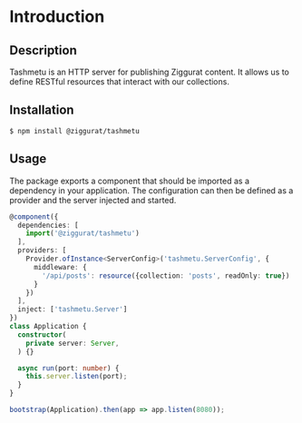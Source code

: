 # Introduction

## Description <a id="description"></a>

Tashmetu is an HTTP server for publishing Ziggurat content. It allows us to define RESTful resources that interact with our collections. 

## Installation <a id="installation"></a>

```text
$ npm install @ziggurat/tashmetu
```

## Usage <a id="usage"></a>

The package exports a component that should be imported as a dependency in your application. The configuration can then be defined as a provider and the server injected and started.

```typescript
@component({
  dependencies: [
    import('@ziggurat/tashmetu')
  ],
  providers: [
    Provider.ofInstance<ServerConfig>('tashmetu.ServerConfig', {
      middleware: {
        '/api/posts': resource({collection: 'posts', readOnly: true})
      }
    })
  ],
  inject: ['tashmetu.Server']
})
class Application {
  constructor(
    private server: Server,
  ) {}

  async run(port: number) {
    this.server.listen(port);
  }
}

bootstrap(Application).then(app => app.listen(8080));
```

